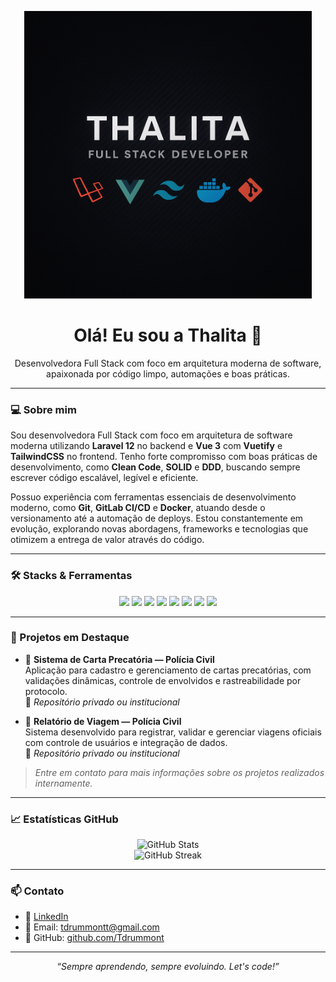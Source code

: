 <p align="center">
  <img src="https://github.com/Tdrummont/Tdrummont/blob/main/banner-thalita.png" alt="Thalita - Full Stack Developer banner" width="460"/>
</p>

<h1 align="center">Olá! Eu sou a Thalita 👋</h1>

<p align="center">
  Desenvolvedora Full Stack com foco em arquitetura moderna de software, apaixonada por código limpo, automações e boas práticas.
</p>

---

### 💻 Sobre mim

Sou desenvolvedora Full Stack com foco em arquitetura de software moderna utilizando **Laravel 12** no backend e **Vue 3** com **Vuetify** e **TailwindCSS** no frontend. Tenho forte compromisso com boas práticas de desenvolvimento, como **Clean Code**, **SOLID** e **DDD**, buscando sempre escrever código escalável, legível e eficiente.

Possuo experiência com ferramentas essenciais de desenvolvimento moderno, como **Git**, **GitLab CI/CD** e **Docker**, atuando desde o versionamento até a automação de deploys. Estou constantemente em evolução, explorando novas abordagens, frameworks e tecnologias que otimizem a entrega de valor através do código.

---

### 🛠️ Stacks & Ferramentas

<p align="center">
  <img src="https://img.shields.io/badge/-PHP-777BB4?style=for-the-badge&logo=php&logoColor=white" />
  <img src="https://img.shields.io/badge/-Laravel-E34F26?style=for-the-badge&logo=laravel&logoColor=white" />
  <img src="https://img.shields.io/badge/-Vue.js-4FC08D?style=for-the-badge&logo=vue.js&logoColor=white" />
  <img src="https://img.shields.io/badge/-Vuetify-1867C0?style=for-the-badge&logo=vuetify&logoColor=white" />
  <img src="https://img.shields.io/badge/-TailwindCSS-06B6D4?style=for-the-badge&logo=tailwind-css&logoColor=white" />
  <img src="https://img.shields.io/badge/-PostgreSQL-336791?style=for-the-badge&logo=postgresql&logoColor=white" />
  <img src="https://img.shields.io/badge/-Docker-2496ED?style=for-the-badge&logo=docker&logoColor=white" />
  <img src="https://img.shields.io/badge/-Git-F05032?style=for-the-badge&logo=git&logoColor=white" />
</p>

---

### 📌 Projetos em Destaque

- 📝 **Sistema de Carta Precatória — Polícia Civil**  
  Aplicação para cadastro e gerenciamento de cartas precatórias, com validações dinâmicas, controle de envolvidos e rastreabilidade por protocolo.  
  🔗 _Repositório privado ou institucional_

- 🚗 **Relatório de Viagem — Polícia Civil**  
  Sistema desenvolvido para registrar, validar e gerenciar viagens oficiais com controle de usuários e integração de dados.  
  🔗 _Repositório privado ou institucional_

> *Entre em contato para mais informações sobre os projetos realizados internamente.*

---

### 📈 Estatísticas GitHub

<p align="center">
  <img src="https://github-readme-stats.vercel.app/api?username=Tdrummont&show_icons=true&theme=dracula" alt="GitHub Stats" />
  <br/>
  <img src="https://github-readme-streak-stats.herokuapp.com/?user=Tdrummont&theme=dracula" alt="GitHub Streak" />
</p>

---

### 📫 Contato

- 💼 [LinkedIn](https://www.linkedin.com/in/thalita-s-costa/)
- 📧 Email: [tdrummontt@gmail.com](mailto:tdrummontt@gmail.com)
- 🐙 GitHub: [github.com/Tdrummont](https://github.com/Tdrummont)

---

<p align="center"><i>“Sempre aprendendo, sempre evoluindo. Let's code!”</i></p>
